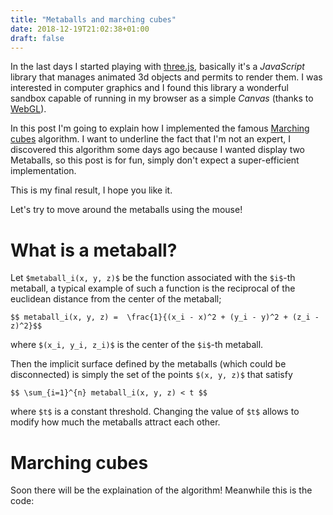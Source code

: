 ```yaml
---
title: "Metaballs and marching cubes"
date: 2018-12-19T21:02:38+01:00
draft: false
---
```


In the last days I started playing with [three.js](https://threejs.org),
basically it's a *JavaScript* library that manages animated 3d objects and
permits to render them.
I was interested in computer graphics and I found this library a wonderful
sandbox capable of running in my browser as a simple *Canvas* (thanks to
[WebGL](https://www.khronos.org/webgl/)).

In this post I'm going to explain how I implemented the famous
[Marching cubes](https://en.wikipedia.org/wiki/Marching_cubes) algorithm.
I want to underline the fact that I'm not an expert, I discovered this algorithm
some days ago because I wanted display two Metaballs, so this post is for fun,
simply don't expect a super-efficient implementation.

This is my final result, I hope you like it.

<script src="/js/threejs/three.min.js"></script>
<script src="/js/threejs/OrbitControls.js"></script>
<script src="/js/threejs/dat.gui.min.js"></script>
<script src="/js/threejs/stats.min.js"></script>
<script src="/js/threejs/mc.js"></script>
<script src="/js/threejs/scene.js"></script>

<script>var width=document.getElementsByTagName("main")[0].offsetWidth-5;var height=width*9/16;var renderer=new THREE.WebGLRenderer();renderer.setSize(width,height);document.getElementsByTagName("main")[0].appendChild(renderer.domElement);function MetaBall(xCenter,yCenter,zCenter){this.xCenter=xCenter;this.yCenter=yCenter;this.zCenter=zCenter;this.fun=function(x,y,z){return 1/Math.sqrt(Math.pow(x-this.xCenter,2)+Math.pow(y-this.yCenter,2)+Math.pow(z-this.zCenter,2));};}
var mb1=new MetaBall(0,0,5);var mb2=new MetaBall(0,0,0);var scene=new THREE.Scene();var camera=new THREE.PerspectiveCamera(45,width/height,0.1,10000);camera.position.x=-10;camera.position.y=4;camera.position.z=-7;scene.add(camera);var light=new THREE.PointLight(0xffffff);light.position.set(-100,200,100);scene.add(light);var controls=new THREE.OrbitControls(camera,renderer.domElement);var axes=new THREE.AxisHelper(50);scene.add(axes);var geometry=new THREE.Geometry();var material=new THREE.MeshPhongMaterial({});var mesh=new THREE.Mesh(geometry,material);scene.add(mesh);camera.lookAt(mesh);var ambLight=new THREE.AmbientLight(0x404040);scene.add(ambLight);window.addEventListener('resize',resize);resize();animate();function resize(){let w=document.getElementsByTagName("main")[0].offsetWidth-5;let h=w*9/16;renderer.setSize(w,h);camera.aspect=w/h;camera.updateProjectionMatrix();}
var time=0;function animate(){time+=0.1;mb1.zCenter=(Math.sin(time*0.4)+1)*5;mesh.geometry.dispose();mesh.geometry=createGeometry(function(x,y,z){return(mb1.fun(x,y,z)+mb2.fun(x,y,z));},0.5,new THREE.Vector3(-10,-10,-10),new THREE.Vector3(20,20,20),24);renderer.render(scene,camera);controls.update();requestAnimationFrame(animate);}</script>


Let's try to move around the metaballs using the mouse!

What is a metaball?
==================

Let `$metaball_i(x, y, z)$` be the function associated with the `$i$`-th
metaball, a typical example of such a function is the reciprocal of the euclidean
distance from the center of the metaball;

`$$ metaball_i(x, y, z) =  \frac{1}{(x_i - x)^2 + (y_i - y)^2 + (z_i - z)^2}$$`

where `$(x_i, y_i, z_i)$` is the center of the `$i$`-th metaball.

Then the implicit surface defined by the metaballs (which could be disconnected)
is simply the set of the points `$(x, y, z)$` that satisfy

`$$ \sum_{i=1}^{n} metaball_i(x, y, z) < t $$`

where `$t$` is a constant threshold. Changing the value of `$t$` allows to
modify how much the metaballs attract each other.

Marching cubes
==============

Soon there will be the explaination of the algorithm!
Meanwhile this is the code:

<code data-gist-id="8a5a9a5ce761d4a8f7fd28d9aad4614f"></code>
